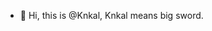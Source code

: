 - 👋 Hi, this is @Knkal, Knkal means big sword.

<!---
Knkal/Knkal is a ✨ special ✨ repository because its `README.md` (this file) appears on your GitHub profile.
You can click the Preview link to take a look at your changes.
--->
